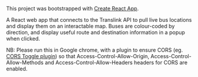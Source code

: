 This project was bootstrapped with [Create React App](https://github.com/facebookincubator/create-react-app).

A React web app that connects to the Translink API to pull live bus locations and display them on an interactable map. Buses are colour-coded by direction, and display useful route and destination information in a popup when clicked.

NB: Please run this in Google chrome, with a plugin to ensure CORS (eg. [CORS Toggle plugin](https://chrome.google.com/webstore/detail/cors-toggle/jioikioepegflmdnbocfhgmpmopmjkim?hl=en)) so that Access-Control-Allow-Origin, Access-Control-Allow-Methods and Access-Control-Allow-Headers headers for CORS are enabled.
